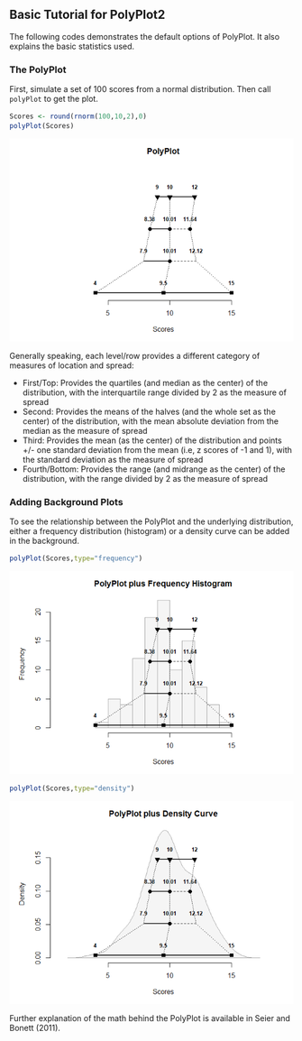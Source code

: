 ## Basic Tutorial for PolyPlot2

The following codes demonstrates the default options of PolyPlot. It also explains the basic statistics used.

### The PolyPlot

First, simulate a set of 100 scores from a normal distribution. Then call `polyPlot` to get the plot.

```r
Scores <- round(rnorm(100,10,2),0)
polyPlot(Scores)
```

![](figures/Basic-Default-1.png)<!-- -->

Generally speaking, each level/row provides a different category of measures of location and spread:

- First/Top: Provides the quartiles (and median as the center) of the distribution, with the interquartile range divided by 2 as the measure of spread
- Second: Provides the means of the halves (and the whole set as the center) of the distribution, with the mean absolute deviation from the median as the measure of spread
- Third: Provides the mean (as the center) of the distribution and points +/- one standard deviation from the mean (i.e, z scores of -1 and 1), with the standard deviation as the measure of spread
- Fourth/Bottom: Provides the range (and midrange as the center) of the distribution, with the range divided by 2 as the measure of spread

### Adding Background Plots

To see the relationship between the PolyPlot and the underlying distribution, either a frequency distribution (histogram) or a density curve can be added in the background.

```r
polyPlot(Scores,type="frequency")
```

![](figures/Basic-Background-1.png)<!-- -->

```r
polyPlot(Scores,type="density")
```

![](figures/Basic-Background-2.png)<!-- -->

Further explanation of the math behind the PolyPlot is available in Seier and Bonett (2011).

